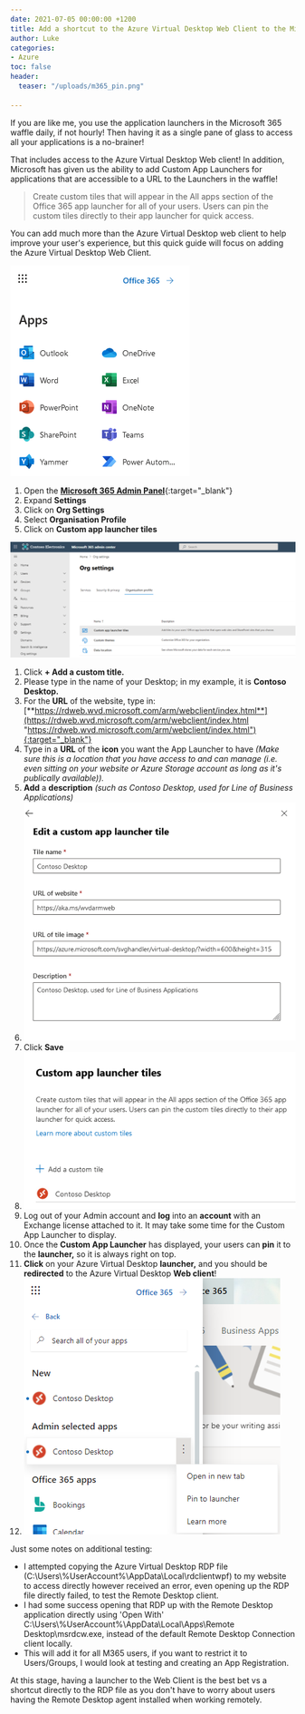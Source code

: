 ```yaml
---
date: 2021-07-05 00:00:00 +1200
title: Add a shortcut to the Azure Virtual Desktop Web Client to the Microsoft 365 waffle
author: Luke
categories:
- Azure
toc: false
header:
  teaser: "/uploads/m365_pin.png"

---
```

If you are like me, you use the application launchers in the Microsoft 365 waffle daily, if not hourly! Then having it as a single pane of glass to access all your applications is a no-brainer!

That includes access to the Azure Virtual Desktop Web client! In addition, Microsoft has given us the ability to add Custom App Launchers for applications that are accessible to a URL to the Launchers in the waffle!

> Create custom tiles that will appear in the All apps section of the ‎Office 365‎ app launcher for all of your users. Users can pin the custom tiles directly to their app launcher for quick access.

You can add much more than the Azure Virtual Desktop web client to help improve your user's experience, but this quick guide will focus on adding the Azure Virtual Desktop Web Client.

![M365 Waffle](/uploads/m365_waffle_default.png "M365 Waffle")

1. Open the [**Microsoft 365 Admin Panel**](https://admin.microsoft.com/#/homepage "M365 Admin"){:target="_blank"}
2. Expand **Settings**
3. Click on **Org Settings**
4. Select **Organisation Profile**
5. Click on **Custom app launcher tiles**

![M365 - Organisation Profile](/uploads/m365_customapplaunchertitle.png "M365 - Organisation Profile")

 1. Click **+ Add a custom title.**
 2. Please type in the name of your Desktop; in my example, it is **Contoso Desktop.**
 3. For the **URL** of the website, type in: [**https://rdweb.wvd.microsoft.com/arm/webclient/index.html**](https://rdweb.wvd.microsoft.com/arm/webclient/index.html "https://rdweb.wvd.microsoft.com/arm/webclient/index.html"){:target="_blank"}
 4. Type in a **URL** of the **icon** you want the App Launcher to have _(Make sure this is a location that you have access to and can manage (i.e. even sitting on your website or Azure Storage account as long as it's publically available))._
 5. **Add** a **description** _(such as Contoso Desktop, used for Line of Business Applications)_
 6. ![M365 - Custom App Launcher](/uploads/m365_customapplaunchertitle1.png "M365 - Custom App Launcher")
 7. Click **Save**
 8. ![M365 - Custom App Launcher](/uploads/m365_contosoapp.png "M365 - Custom App Launcher")
 9. Log out of your Admin account and **log** into an **account** with an Exchange license attached to it. It may take some time for the Custom App Launcher to display.
10. Once the **Custom App Launcher** has displayed, your users can **pin** it to the **launcher,** so it is always right on top.
11. **Click** on your Azure Virtual Desktop **launcher,** and you should be **redirected** to the Azure Virtual Desktop **Web client**!
12. ![M365 Waffle - App Launcher](/uploads/m365_pin.png "M365 Waffle - App Launcher")

Just some notes on additional testing:

* I attempted copying the Azure Virtual Desktop RDP file (C:\\Users\\%UserAccount%\\AppData\\Local\\rdclientwpf) to my website to access directly however received an error, even opening up the RDP file directly failed, to test the Remote Desktop client.
* I had some success opening that RDP up with the Remote Desktop application directly using 'Open With' C:\\Users\\%UserAccount%\\AppData\\Local\\Apps\\Remote Desktop\\msrdcw.exe, instead of the default Remote Desktop Connection client locally.
* This will add it for all M365 users, if you want to restrict it to Users/Groups, I would look at testing and creating an App Registration.

At this stage, having a launcher to the Web Client is the best bet vs a shortcut directly to the RDP file as you don't have to worry about users having the Remote Desktop agent installed when working remotely.